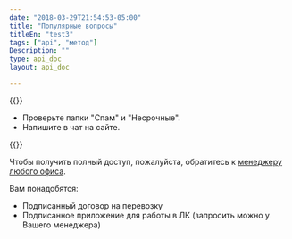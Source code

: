 ```yaml
---
date: "2018-03-29T21:54:53-05:00"
title: "Популярные вопросы"
titleEn: "test3"
tags: ["api", "метод"]
Description: ""
type: api_doc
layout: api_doc

---
```


{{<alert icon="question-circle" color="alert7-light" text="Если пароль от личного кабинета вам на почту не пришел " close="false">}}

* Проверьте папки "Спам" и "Несрочные".
* Напишите в чат на сайте.  


{{<alert icon="question-circle" color="alert7-light" text="Как получить полный доступ в личный кабинет " close="false">}}

Чтобы получить полный доступ, пожалуйста, обратитесь к <a href="http://www.fesco.ru/contacts/" target="_blank">менеджеру любого офиса</a>. 

Вам понадобятся: 

* Подписанный договор на перевозку
* Подписанное приложение для работы в ЛК (запросить можно у Вашего менеджера)
